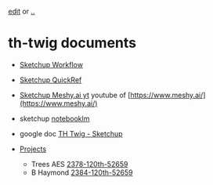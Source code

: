 [edit](https://github.com/2cld/th-twig/edit/main/docs/README.md) or [..](../)
# th-twig documents

- [Sketchup Workflow](./sketchup)
- [Sketchup QuickRef](./sketchup/HC-QRC2025-en-SU-Windows.pdf)
- [Sketchup Meshy.ai yt](https://www.youtube.com/watch?v=fJsKrxCM7vA) youtube of [https://www.meshy.ai/](https://www.meshy.ai/)
- sketchup [notebooklm](https://notebooklm.google.com/notebook/bcc90fd3-5f1c-4e5a-8fa7-e1f896e3f288)
- google doc [TH Twig - Sketchup](https://docs.google.com/document/d/1iuSeyWp9mn6esoWuKk33yqj58-SIGhBNeSpn8dhLxso/edit?pli=1&tab=t.bfzj9bvc03lh)

- [Projects](../projects.md)
  - Trees AES [2378-120th-52659](../2378-120th-52659/)
  - B Haymond [2384-120th-52659](../2384-120th-52659/)
